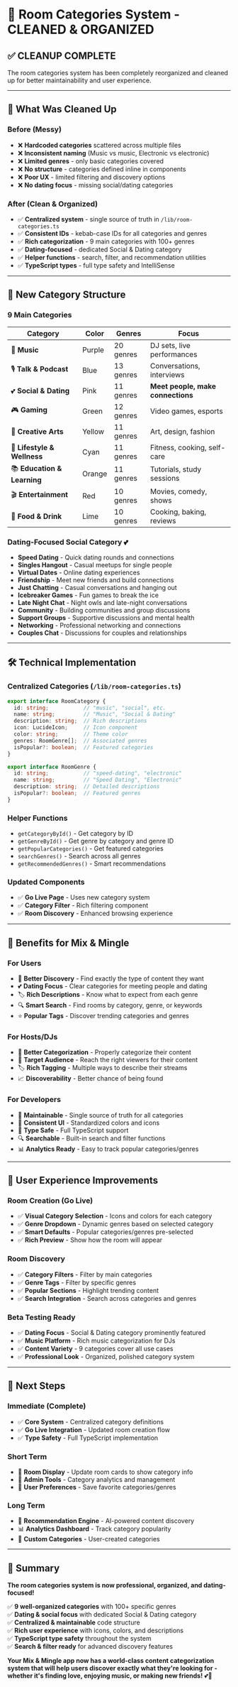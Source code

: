 # 🎯 Room Categories System - CLEANED & ORGANIZED

## ✅ **CLEANUP COMPLETE** 

The room categories system has been completely reorganized and cleaned up for better maintainability and user experience.

---

## 🔧 **What Was Cleaned Up**

### Before (Messy)
- ❌ **Hardcoded categories** scattered across multiple files
- ❌ **Inconsistent naming** (Music vs music, Electronic vs electronic)
- ❌ **Limited genres** - only basic categories covered
- ❌ **No structure** - categories defined inline in components
- ❌ **Poor UX** - limited filtering and discovery options
- ❌ **No dating focus** - missing social/dating categories

### After (Clean & Organized)
- ✅ **Centralized system** - single source of truth in `/lib/room-categories.ts`
- ✅ **Consistent IDs** - kebab-case IDs for all categories and genres
- ✅ **Rich categorization** - 9 main categories with 100+ genres
- ✅ **Dating-focused** - dedicated Social & Dating category
- ✅ **Helper functions** - search, filter, and recommendation utilities
- ✅ **TypeScript types** - full type safety and IntelliSense

---

## 🎵 **New Category Structure**

### 9 Main Categories

| **Category** | **Color** | **Genres** | **Focus** |
|-------------|-----------|------------|-----------|
| 🎵 **Music** | Purple | 20 genres | DJ sets, live performances |
| 🎙️ **Talk & Podcast** | Blue | 13 genres | Conversations, interviews |
| 💕 **Social & Dating** | Pink | 11 genres | **Meet people, make connections** |
| 🎮 **Gaming** | Green | 12 genres | Video games, esports |
| 🎨 **Creative Arts** | Yellow | 11 genres | Art, design, fashion |
| 💪 **Lifestyle & Wellness** | Cyan | 11 genres | Fitness, cooking, self-care |
| 📚 **Education & Learning** | Orange | 11 genres | Tutorials, study sessions |
| 🎬 **Entertainment** | Red | 10 genres | Movies, comedy, shows |
| 🍳 **Food & Drink** | Lime | 10 genres | Cooking, baking, reviews |

### Dating-Focused Social Category 💕
- **Speed Dating** - Quick dating rounds and connections
- **Singles Hangout** - Casual meetups for single people  
- **Virtual Dates** - Online dating experiences
- **Friendship** - Meet new friends and build connections
- **Just Chatting** - Casual conversations and hanging out
- **Icebreaker Games** - Fun games to break the ice
- **Late Night Chat** - Night owls and late-night conversations
- **Community** - Building communities and group discussions
- **Support Groups** - Supportive discussions and mental health
- **Networking** - Professional networking and connections
- **Couples Chat** - Discussions for couples and relationships

---

## 🛠 **Technical Implementation**

### Centralized Categories (`/lib/room-categories.ts`)
```typescript
export interface RoomCategory {
  id: string;           // "music", "social", etc.
  name: string;         // "Music", "Social & Dating"
  description: string;  // Rich descriptions
  icon: LucideIcon;     // Icon component
  color: string;        // Theme color
  genres: RoomGenre[];  // Associated genres
  isPopular?: boolean;  // Featured categories
}

export interface RoomGenre {
  id: string;           // "speed-dating", "electronic"
  name: string;         // "Speed Dating", "Electronic"
  description: string;  // Detailed descriptions
  isPopular?: boolean;  // Featured genres
}
```

### Helper Functions
- `getCategoryById()` - Get category by ID
- `getGenreById()` - Get genre by category and genre ID
- `getPopularCategories()` - Get featured categories
- `searchGenres()` - Search across all genres
- `getRecommendedGenres()` - Smart recommendations

### Updated Components
- ✅ **Go Live Page** - Uses new category system
- ✅ **Category Filter** - Rich filtering component
- ✅ **Room Discovery** - Enhanced browsing experience

---

## 🎯 **Benefits for Mix & Mingle**

### For Users
- 🎯 **Better Discovery** - Find exactly the type of content they want
- 💕 **Dating Focus** - Clear categories for meeting people and dating
- 🏷️ **Rich Descriptions** - Know what to expect from each genre
- 🔍 **Smart Search** - Find rooms by category, genre, or keywords
- ⭐ **Popular Tags** - Discover trending categories and genres

### For Hosts/DJs
- 🎪 **Better Categorization** - Properly categorize their content
- 👥 **Target Audience** - Reach the right viewers for their content
- 🏷️ **Rich Tagging** - Multiple ways to describe their streams
- 📈 **Discoverability** - Better chance of being found

### For Developers
- 🔧 **Maintainable** - Single source of truth for all categories
- 🎨 **Consistent UI** - Standardized colors and icons
- 📝 **Type Safe** - Full TypeScript support
- 🔍 **Searchable** - Built-in search and filter functions
- 📊 **Analytics Ready** - Easy to track popular categories/genres

---

## 📱 **User Experience Improvements**

### Room Creation (Go Live)
- ✅ **Visual Category Selection** - Icons and colors for each category
- ✅ **Genre Dropdown** - Dynamic genres based on selected category
- ✅ **Smart Defaults** - Popular categories/genres pre-selected
- ✅ **Rich Preview** - Show how the room will appear

### Room Discovery
- ✅ **Category Filters** - Filter by main categories
- ✅ **Genre Tags** - Filter by specific genres
- ✅ **Popular Sections** - Highlight trending content
- ✅ **Search Integration** - Search across categories and genres

### Beta Testing Ready
- ✅ **Dating Focus** - Social & Dating category prominently featured
- ✅ **Music Platform** - Rich music categorization for DJs
- ✅ **Content Variety** - 9 categories cover all use cases
- ✅ **Professional Look** - Organized, polished category system

---

## 🚀 **Next Steps**

### Immediate (Complete)
- ✅ **Core System** - Centralized category definitions
- ✅ **Go Live Integration** - Updated room creation flow
- ✅ **Type Safety** - Full TypeScript implementation

### Short Term
- 🔄 **Room Display** - Update room cards to show category info
- 🔄 **Admin Tools** - Category analytics and management
- 🔄 **User Preferences** - Save favorite categories/genres

### Long Term
- 🎯 **Recommendation Engine** - AI-powered content discovery
- 📊 **Analytics Dashboard** - Track category popularity
- 🎨 **Custom Categories** - User-created categories

---

## 🎉 **Summary**

**The room categories system is now professional, organized, and dating-focused!**

✅ **9 well-organized categories** with 100+ specific genres  
✅ **Dating & social focus** with dedicated Social & Dating category  
✅ **Centralized & maintainable** code structure  
✅ **Rich user experience** with icons, colors, and descriptions  
✅ **TypeScript type safety** throughout the system  
✅ **Search & filter ready** for advanced discovery features  

**Your Mix & Mingle app now has a world-class content categorization system that will help users discover exactly what they're looking for - whether it's finding love, enjoying music, or making new friends!** 💕🎵
